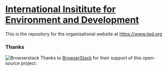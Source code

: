 # [International Insititute for Environment and Development](https://www.iied.org) 

This is the repository for the organisational website at https://www.iied.org

### Thanks
![Browserstack](https://wwww.iied.org/sites/default/files/images/browserstack.png) Thanks to [BrowserStack](https://browserstack.com/) for their support of this open-source project.